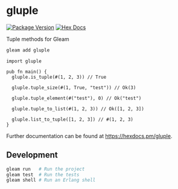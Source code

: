 # gluple

[![Package Version](https://img.shields.io/hexpm/v/gluple)](https://hex.pm/packages/gluple)
[![Hex Docs](https://img.shields.io/badge/hex-docs-ffaff3)](https://hexdocs.pm/gluple/)

Tuple methods for Gleam

```sh
gleam add gluple
```

```gleam
import gluple

pub fn main() {
  gluple.is_tuple(#(1, 2, 3)) // True

  gluple.tuple_size(#(1, True, "test")) // Ok(3)

  gluple.tuple_element(#("test"), 0) // Ok("test")

  gluple.tuple_to_list(#(1, 2, 3)) // Ok([1, 2, 3])

  gluple.list_to_tuple([1, 2, 3]) // #(1, 2, 3)
}
```

Further documentation can be found at <https://hexdocs.pm/gluple>.

## Development

```sh
gleam run   # Run the project
gleam test  # Run the tests
gleam shell # Run an Erlang shell
```
